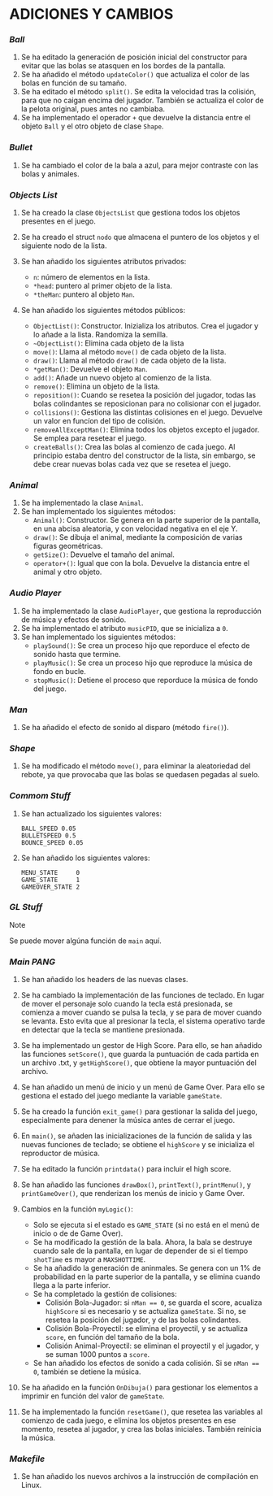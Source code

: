 # ADICIONES Y CAMBIOS

### *Ball*
1. Se ha editado la generación de posición inicial del constructor para evitar que las bolas se atasquen en los bordes de la pantalla.
2. Se ha añadido el método `updateColor()` que actualiza el color de las bolas en función de su tamaño.
3. Se ha editado el método `split()`. Se edita la velocidad tras la colisión, para que no caigan encima del jugador. También se actualiza el color de la pelota original, pues antes no cambiaba.
4. Se ha implementado el operador `+` que devuelve la distancia entre el objeto `Ball` y el otro objeto de clase `Shape`.
 
### *Bullet*
1. Se ha cambiado el color de la bala a azul, para mejor contraste con las bolas y animales.

### *Objects List*
1. Se ha creado la clase `ObjectsList` que gestiona todos los objetos presentes en el juego.
2. Se ha creado el struct `nodo` que almacena el puntero de los objetos y el siguiente nodo de la lista.
3. Se han añadido los siguientes atributos privados:
     * `n`: número de elementos en la lista.
     * `*head`: puntero al primer objeto de la lista.
     * `*theMan`: puntero al objeto `Man`.

4. Se han añadido los siguientes métodos públicos:
     * `ObjectList()`: Constructor. Inizializa los atributos. Crea el jugador y lo añade a la lista. Randomiza la semilla.  
     * `~ObjectList()`: Elimina cada objeto de la lista
     * `move()`: Llama al método `move()` de cada objeto de la lista.
     * `draw()`: Llama al método `draw()` de cada objeto de la lista.
     * `*getMan()`: Devuelve el objeto `Man`.
     * `add()`: Añade un nuevo objeto al comienzo de la lista.
     * `remove()`: Elimina un objeto de la lista.
     * `reposition()`: Cuando se resetea la posición del jugador, todas las bolas colindantes se reposicionan para no colisionar con el jugador.
     * `collisions()`: Gestiona las distintas colisiones en el juego. Devuelve un valor en funcíon del tipo de colisión.
     * `removeAllExceptMan()`: Elimina todos los objetos excepto el jugador. Se emplea para resetear el juego.
     * `createBalls()`: Crea las bolas al comienzo de cada juego. Al principio estaba dentro del constructor de la lista, sin embargo, se debe crear nuevas bolas cada vez que se resetea el juego.

### *Animal*
1. Se ha implementado la clase `Animal`.
2. Se han implementado los siguientes métodos:
     * `Animal()`: Constructor. Se genera en la parte superior de la pantalla, en una abcisa aleatoria, y con velocidad negativa en el eje Y. 
     * `draw()`: Se dibuja el animal, mediante la composición de varias figuras geométricas.
     * `getSize()`: Devuelve el tamaño del animal.
     * `operator+()`: Igual que con la bola. Devuelve la distancia entre el animal y otro objeto.

### *Audio Player*
1. Se ha implementado la clase `AudioPlayer`, que gestiona la reproducción de música y efectos de sonido.
2. Se ha implementado el atributo `musicPID`, que se inicializa a `0`.
3. Se han implementado los siguientes métodos:
     * `playSound()`: Se crea un proceso hijo que reporduce el efecto de sonido hasta que termine. 
     * `playMusic()`: Se crea un proceso hijo que reproduce la música de fondo en bucle. 
     * `stopMusic()`: Detiene el proceso que reporduce la música de fondo del juego.

### *Man*
1. Se ha añadido el efecto de sonido al disparo (método `fire()`).

### *Shape*
1. Se ha modificado el método `move()`, para eliminar la aleatoriedad del rebote, ya que provocaba que las bolas se quedasen pegadas al suelo.

### *Commom Stuff*
1. Se han actualizado los siguientes valores:
   ```
   BALL_SPEED 0.05
   BULLETSPEED 0.5
   BOUNCE_SPEED 0.05
   ```
2. Se han añadido los siguientes valores:
   ```
   MENU_STATE     0
   GAME_STATE     1
   GAMEOVER_STATE 2
   ```

### *GL Stuff*
>[!NOTE]
>Se puede mover algúna función de `main` aquí.

### *Main PANG*
1. Se han añadido los headers de las nuevas clases.
2. Se ha cambiado la implementación de las funciones de teclado. En lugar de mover el personaje solo cuando la tecla está presionada, se comienza a mover cuando se pulsa la tecla, y se para de mover cuando se levanta. Esto evita que al presionar la tecla, el sistema operativo tarde en detectar que la tecla se mantiene presionada.
3. Se ha implementado un gestor de High Score. Para ello, se han añadido las funciones `setScore()`, que guarda la puntuación de cada partida en un archivo .txt, y `getHighScore()`, que obtiene la mayor puntuación del archivo.
4. Se han añadido un menú de inicio y un menú de Game Over. Para ello se gestiona el estado del juego mediante la variable `gameState`.
5. Se ha creado la función `exit_game()` para gestionar la salida del juego, especialmente para denener la música antes de cerrar el juego.
6. En `main()`, se añaden las inicializaciones de la función de salida y las nuevas funciones de teclado; se obtiene el `highScore` y se inicializa el reproductor de música.
7. Se ha editado la función `printdata()` para incluir el high score.
8. Se han añadido las funciones `drawBox()`, `printText()`, `printMenu()`, y `printGameOver()`, que renderizan los menús de inicio y Game Over.
9. Cambios en la función `myLogic()`:
    * Solo se ejecuta si el estado es `GAME_STATE` (si no está en el menú de inicio o de de Game Over).
    * Se ha modificado la gestión de la bala. Ahora, la bala se destruye cuando sale de la pantalla, en lugar de depender de si el tiempo `shotTime` es mayor a `MAXSHOTTIME`.
    * Se ha añadido la generación de aninmales. Se genera con un 1% de probabilidad en la parte superior de la pantalla, y se elimina cuando llega a la parte inferior.
    * Se ha completado la gestión de colisiones:
      * Colisión Bola-Jugador: si `nMan == 0`, se guarda el score, acualiza `highScore` si es necesario y se actualiza `gameState`. Si no, se resetea la posición del jugador, y de las bolas colindantes.
      * Colisión Bola-Proyectil: se elimina el proyectil, y se actualiza `score`, en función del tamaño de la bola.
      * Colisión Animal-Proyectil: se eliminan el proyectil y el jugador, y se suman 1000 puntos a `score`.
    * Se han añadido los efectos de sonido a cada colisión. Si se `nMan == 0`, también se detiene la música.
  
10. Se ha añadido en la función `OnDibuja()` para gestionar los elementos a imprimir en función del valor de `gameState`.
11. Se ha implementado la función `resetGame()`, que resetea las variables al comienzo de cada juego, e elimina los objetos presentes en ese momento, resetea al jugador, y crea las bolas iniciales. También reinicia la música.

### *Makefile*
1. Se han añadido los nuevos archivos a la instrucción de compilación en Linux.
